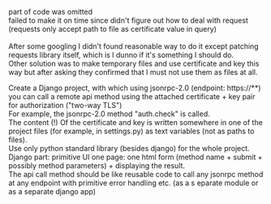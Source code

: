 part of code was omitted  <br />
failed to make it on time since didn't figure out how to deal with request (requests only accept path to file as certificate value in query)
<br /> <br /> 
After some googling I didn't found reasonable way to do it except patching requests library itself, which is I dunno if it's something I should do. <br />
Other solution was to make temporary files and use certificate and key this way but after asking they confirmed that I must not use them as files at all.

Create a Django project, with which using jsonrpc-2.0 (endpoint: https://**) you can call a remote api method using the attached certificate + key pair for authorization ("two-way TLS") <br />
For example, the jsonrpc-2.0 method "auth.check" is called. <br />
The content (!) Of the certificate and key is written somewhere in one of the project files (for example, in settings.py) as text variables (not as paths to files).  <br />
Use only python standard library (besides django) for the whole project. <br />
Django part: primitive UI one page: one html form (method name + submit + possibly method parameters) + displaying the result. <br />
The api call method should be like reusable code to call any jsonrpc method at any endpoint with primitive error handling etc. (as a s eparate module or as a separate django app) <br />
